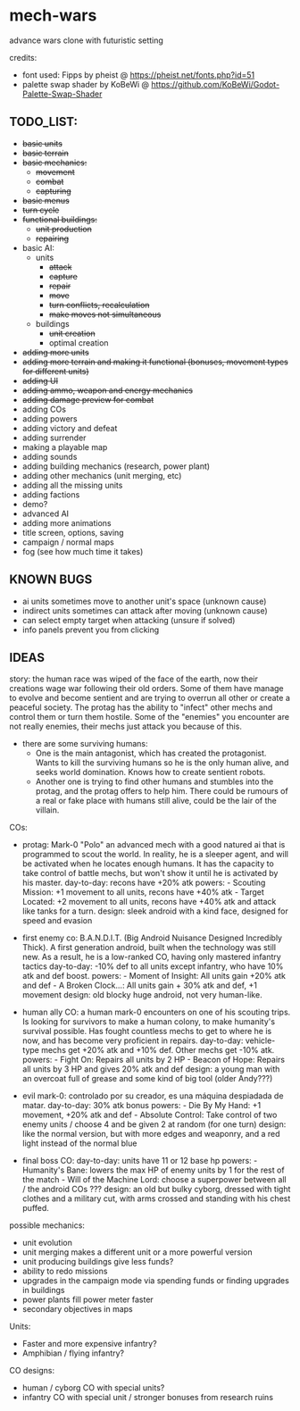 # mech-wars
advance wars clone with futuristic setting

credits:
* font used: Fipps by pheist @ https://pheist.net/fonts.php?id=51
* palette swap shader by KoBeWi @ https://github.com/KoBeWi/Godot-Palette-Swap-Shader

## TODO_LIST:
- ~~basic units~~
- ~~basic terrain~~
- ~~basic mechanics:~~
	- ~~movement~~
	- ~~combat~~
	- ~~capturing~~
- ~~basic menus~~
- ~~turn cycle~~
- ~~functional buildings:~~
	- ~~unit production~~
	- ~~repairing~~
- basic AI:
	- units
		- ~~attack~~
		- ~~capture~~
		- ~~repair~~
		- ~~move~~
		- ~~turn conflicts, recalculation~~
		- ~~make moves not simultaneous~~
	- buildings
		- ~~unit creation~~
		- optimal creation
- ~~adding more units~~
- ~~adding more terrain and making it functional (bonuses, movement types for different units)~~
- ~~adding UI~~
- ~~adding ammo, weapon and energy mechanics~~
- ~~adding damage preview for combat~~
- adding COs
- adding powers
- adding victory and defeat
- adding surrender
- making a playable map
- adding sounds
- adding building mechanics (research, power plant)
- adding other mechanics (unit merging, etc)
- adding all the missing units
- adding factions
- demo?
- advanced AI
- adding more animations
- title screen, options, saving
- campaign / normal maps
- fog (see how much time it takes)

## KNOWN BUGS
- ai units sometimes move to another unit's space (unknown cause)
- indirect units sometimes can attack after moving (unknown cause)
- can select empty target when attacking (unsure if solved)
- info panels prevent you from clicking 

## IDEAS

story: the human race was wiped of the face of the earth, now their creations wage war following their old orders. Some of them have manage to evolve and become sentient
and are trying to overrun all other or create a peaceful society.
The protag has the ability to "infect" other mechs and control them or turn them hostile. Some of the "enemies" you encounter are not really enemies, their mechs just attack you because of this.
- there are some surviving humans: 
	- One is the main antagonist, which has created the protagonist. Wants to kill the surviving humans so he is the only human alive, and seeks world domination. Knows how to create sentient robots.
	- Another one is trying to find other humans and stumbles into the protag, and the protag offers to help him.
There could be rumours of a real or fake place with humans still alive, could be the lair of the villain.

COs: 
- protag: Mark-0 "Polo" an advanced mech with a good natured ai that is programmed to scout the world. In reality, he is a sleeper agent, and will be activated when he locates enough humans.
	It has the capacity to take control of battle mechs, but won't show it until he is activated by his master.
	day-to-day: recons have +20% atk
	powers: - Scouting Mission: +1 movement to all units, recons have +40% atk
			- Target Located: +2 movement to all units, recons have +40% atk and attack like tanks for a turn.
	design: sleek android with a kind face, designed for speed and evasion

- first enemy co: B.A.N.D.I.T. (Big Android Nuisance Designed Incredibly Thick). A first generation android, built when the technology was still new. As a result, he is a low-ranked CO, having only mastered infantry tactics
	day-to-day: -10% def to all units except infantry, who have 10% atk and def boost.
	powers: - Moment of Insight: All units gain +20% atk and def
			- A Broken Clock...: All units gain + 30% atk and def, +1 movement
	design: old blocky huge android, not very human-like.
	
- human ally CO: a human mark-0 encounters on one of his scouting trips. Is looking for survivors to make a human colony, to make humanity's survival possible. Has fought countless mechs to get to where he is now, and has become very proficient in repairs.
	day-to-day: vehicle-type mechs get +20% atk and +10% def. Other mechs get -10% atk.
	powers: - Fight On: Repairs all units by 2 HP
			- Beacon of Hope: Repairs all units by 3 HP and gives 20% atk and def
	design: a young man with an overcoat full of grease and some kind of big tool (older Andy???)

- evil mark-0: controlado por su creador, es una máquina despiadada de matar.
	day-to-day: 30% atk bonus
	powers: - Die By My Hand: +1 movement, +20% atk and def
			- Absolute Control: Take control of two enemy units / choose 4 and be given 2 at random (for one turn)
	design: like the normal version, but with more edges and weaponry, and a red light instead of the normal blue

- final boss CO: 
	day-to-day: units have 11 or 12 base hp
	powers: - Humanity's Bane: lowers the max HP of enemy units by 1 for the rest of the match
			- Will of the Machine Lord: choose a superpower between all / the android COs ???
	design: an old but bulky cyborg, dressed with tight clothes and a military cut, with arms crossed and standing with his chest puffed.

possible mechanics:
- unit evolution
- unit merging makes a different unit or a more powerful version
- unit producing buildings give less funds?
- ability to redo missions
- upgrades in the campaign mode via spending funds or finding upgrades in buildings
- power plants fill power meter faster
- secondary objectives in maps

Units:
- Faster and more expensive infantry?
- Amphibian / flying infantry?

CO designs:
- human / cyborg CO with special units?
- infantry CO with special unit / stronger bonuses from research ruins 
